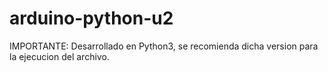 # arduino-python-u2
IMPORTANTE: Desarrollado en Python3, se recomienda dicha version para la ejecucion del archivo.
